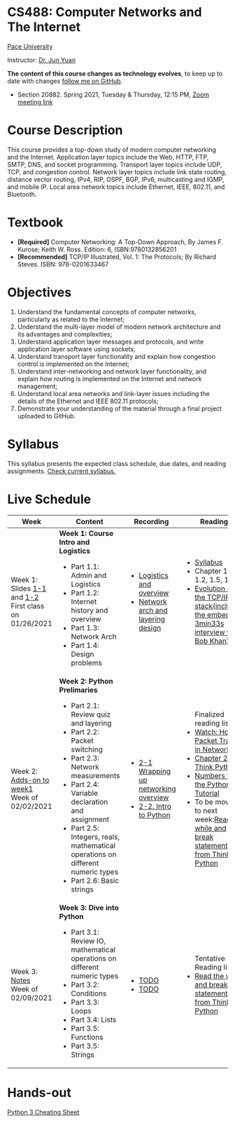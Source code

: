 # CS488: Computer Networks and The Internet
[Pace University](http://www.pace.edu)

Instructor: [Dr. Jun Yuan](http://csis.pace.edu/~jyuan2/)

**The content of this course changes as technology evolves**, to keep up to date with changes [follow me on GitHub](https://github.com/jyuan2pace/CS488S21).

* Section 20882. Spring 2021, Tuesday & Thursday, 12:15 PM, [Zoom meeting link](https://pace.zoom.us/j/6313313504?pwd=bUJtV3NUUlBiZVNKTThTRHBoMi84Zz09) 

# Course Description

This course provides a top-down study of modern computer networking and the Internet. Application layer topics include the Web, HTTP, FTP, SMTP, DNS, and socket programming. Transport layer topics include UDP, TCP, and congestion control. Network layer topics include link state routing, distance vector routing, IPv4, RIP, OSPF, BGP, IPv6, multicasting and IGMP, and mobile IP. Local area network topics include Ethernet, IEEE, 802.11, and Bluetooth.

# Textbook

* **[Required]**  Computer Networking: A Top-Down Approach, By James F. Kurose; Keith W. Ross. Edition: 6,  ISBN:9780132856201
* **[Recommended]** TCP/IP Illustrated, Vol. 1: The Protocols; By Richard Steves. ISBN: 978-0201633467

# Objectives

1. Understand the fundamental concepts of computer networks, particularly as related to the Internet;
2. Understand the multi-layer model of modern network architecture and its advantages and complexities;
3. Understand application layer messages and protocols, and write application layer software using sockets;
4. Understand transport layer functionality and explain how congestion control is implemented on the Internet;
5. Understand inter-networking and network layer functionality, and explain how routing is implemented on the Internet and network management;
6. Understand local area networks and link-layer issues including the details of the Ethernet and
IEEE 802.11 protocols;
7. Demonstrate your understanding of the material through a final project uploaded to GitHub.

# Syllabus
This syllabus presents the expected class schedule, due dates, and reading assignments.  [Check current syllabus.](https://docs.google.com/document/d/1xm9FhonUHEuMwYttbQLTa5kgFB2k3s4wz1XRF6_BUy4/edit?usp=sharing)

# Live Schedule
Week|Content|Recording|Reading|Quiz|Deadline
---|---|---|---|---|---
Week 1: <br>Slides [1-1](https://kami.app/p3ZfF70lkGKY) and [1-2](https://kami.app/eIjkbz8Kfdb1)<br>First class on 01/26/2021 | **Week 1: Course Intro and Logistics** <ul><li>Part 1.1: Admin and Logistics <li>Part 1.2: Internet history and overview <li>Part 1.3: Network Arch <li>Part 1.4: Design problems</ul> |<ul><li>[Logistics and overview](https://pace.hosted.panopto.com/Panopto/Pages/Viewer.aspx?id=4dfd3c6d-022b-422d-aa56-acbc01592d72) <li> [Network arch and layering design](https://pace.hosted.panopto.com/Panopto/Pages/Viewer.aspx?id=85618b27-3616-4725-a64c-acbe015ac6f4) </ul>|<ul> <li> [Syllabus](https://docs.google.com/document/d/1xm9FhonUHEuMwYttbQLTa5kgFB2k3s4wz1XRF6_BUy4/edit?usp=sharing) <li>Chapter 1.1-1.2, 1.5, 1.7 <li>[Evolution of the TCP/IP stack(including the embeded 3min33s interview with Bob Khan)](http://som.csudh.edu/fac/lpress/471/hout/tcpiphist.htm)</ul>| Quiz#1 is out on Gradescope | Quiz#1 due 01/31/2021 
Week 2:<br>[Adds-on to week1](https://kami.app/q0LBp6YJ0VqW)<br>Week of 02/02/2021 | **Week 2: Python Prelimaries** <ul><li>	Part 2.1: Review quiz and layering <li>	Part 2.2: Packet switching <li>	Part 2.3: Network measurements <li>	Part 2.4: Variable declaration and assignment <li>Part 2.5: Integers, reals, mathematical operations on different numeric types<li>Part 2.6: Basic strings </ul> |<ul><li>[2-1 Wrapping up networking overview](https://pace.hosted.panopto.com/Panopto/Pages/Viewer.aspx?id=42d11e0c-4db3-48f2-abb2-acc4008478a2) <li> [2-2. Intro to Python](https://pace.hosted.panopto.com/Panopto/Pages/Viewer.aspx?id=81bd067b-8681-4bf8-81e0-acc50158366f) </ul>|<ul>Finalized reading list: <li>[Watch: How Packet Travels in Network](https://www.youtube.com/watch?v=xIuBmOufbls)<li>[Chapter 2 from Think Python](http://www.greenteapress.com/thinkpython/html/thinkpython003.html) <li>[Numbers from the Python Tutorial](https://docs.python.org/3.4/tutorial/introduction.html#numbers)<li>To be moved to next week:[Read the while and break statements from Think Python](http://www.greenteapress.com/thinkpython/html/thinkpython008.html#toc79)</ul>|Quiz#2 is on Gradescope | Quiz#2 due 02/07/2021 
Week 3:<br>[Notes](https://colab.research.google.com/drive/1DGjoeOFKo9LTWmEwVvj-Rk_FjRGxvPug?usp=sharing)<br>Week of 02/09/2021 | **Week 3: Dive into Python** <ul> <li>Part 3.1: Review IO, mathematical operations on different numeric types<li>Part 3.2: Conditions <li>Part 3.3: Loops <li>Part 3.4: Lists <li>Part 3.5: Functions <li>Part 3.5: Strings </ul> |<ul><li>[TODO]() <li> [TODO]() </ul>|<ul>Tentative Reading list: <li>[Read the while and break statements from Think Python](http://www.greenteapress.com/thinkpython/html/thinkpython008.html#toc79)</ul>|TODO | Quiz#3 due 02/14/2021 

# Hands-out
[Python 3 Cheating Sheet](./python_materials/python3cheatsheet.pdf)

